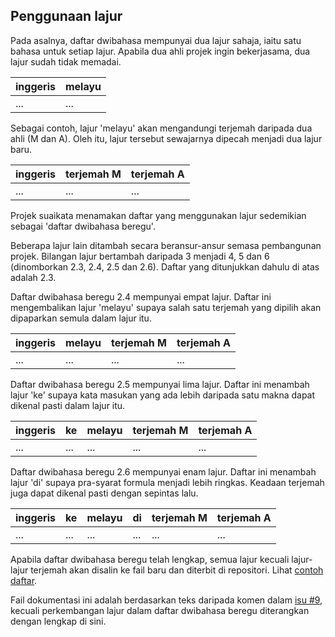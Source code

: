 ---
---

## Penggunaan lajur

Pada asalnya, daftar dwibahasa mempunyai dua lajur sahaja,
iaitu satu bahasa untuk setiap lajur. Apabila dua ahli
projek ingin bekerjasama, dua lajur sudah tidak memadai.

| inggeris | melayu |
| -------- | ------ |
| ...      | ...    |

Sebagai contoh, lajur 'melayu' akan mengandungi terjemah
daripada dua ahli (M dan A). Oleh itu, lajur tersebut
sewajarnya dipecah menjadi dua lajur baru.

| inggeris | terjemah M | terjemah A |
| -------- | ---------- | ---------- |
| ...      | ...        | ...        |

Projek suaikata menamakan daftar yang menggunakan lajur
sedemikian sebagai 'daftar dwibahasa beregu'.

Beberapa lajur lain ditambah secara beransur-ansur semasa
pembangunan projek. Bilangan lajur bertambah daripada 3
menjadi 4, 5 dan 6 (dinomborkan 2.3, 2.4, 2.5 dan 2.6).
Daftar yang ditunjukkan dahulu di atas adalah 2.3.

Daftar dwibahasa beregu 2.4 mempunyai empat lajur. Daftar
ini mengembalikan lajur 'melayu' supaya salah satu terjemah
yang dipilih akan dipaparkan semula dalam lajur itu.

| inggeris | melayu | terjemah M | terjemah A |
| -------- | ------ | ---------- | ---------- |
| ...      | ...    | ...        | ...        |

Daftar dwibahasa beregu 2.5 mempunyai lima lajur. Daftar
ini menambah lajur 'ke' supaya kata masukan yang ada lebih
daripada satu makna dapat dikenal pasti dalam lajur itu.

| inggeris | ke  | melayu | terjemah M | terjemah A |
| -------- | --- | ------ | ---------- | ---------- |
| ...      | ... | ...    | ...        | ...        |

Daftar dwibahasa beregu 2.6 mempunyai enam lajur. Daftar
ini menambah lajur 'di' supaya pra-syarat formula menjadi
lebih ringkas. Keadaan terjemah juga dapat dikenal pasti
dengan sepintas lalu.

| inggeris | ke  | melayu | di  | terjemah M | terjemah A |
| -------- | --- | ------ | --- | ---------- | ---------- |
| ...      | ... | ...    | ... | ...        | ...        |

Apabila daftar dwibahasa beregu telah lengkap, semua lajur
kecuali lajur-lajur terjemah akan disalin ke fail baru dan
diterbit di repositori. Lihat [contoh daftar][RN1].

Fail dokumentasi ini adalah berdasarkan teks daripada komen
dalam [isu #9][#9], kecuali perkembangan lajur dalam daftar
dwibahasa beregu diterangkan dengan lengkap di sini.


  [RN1]: contoh.md
  [#9]: https://github.com/kmubiin/suaikata/issues/9
